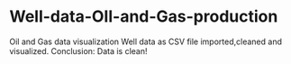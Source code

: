 # Well-data-OIl-and-Gas-production
Oil and Gas data visualization 
Well data as CSV file imported,cleaned and visualized.
Conclusion: Data is clean!
